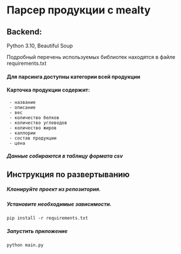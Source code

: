 # Парсер продукции с mealty

## Backend:
Python 3.10, Beautiful Soup

Подробный перечень используемых библиотек находятся в файле requirements.txt

#### Для парсинга доступны категории всей продукции


#### Карточка продукции содержит:
     - название
     - описание
     - вес
     - количество белков
     - количество углеводов
     - количество жиров
     - каллории
     - состав продукции
     - цена

##### Данные собираются в таблицу формата csv

## Инструкция по развертыванию

##### Клонируйте проект из репозитория.

##### Установите необходимые зависимости.
    pip install -r requirements.txt

##### Запустить приложение
    python main.py
